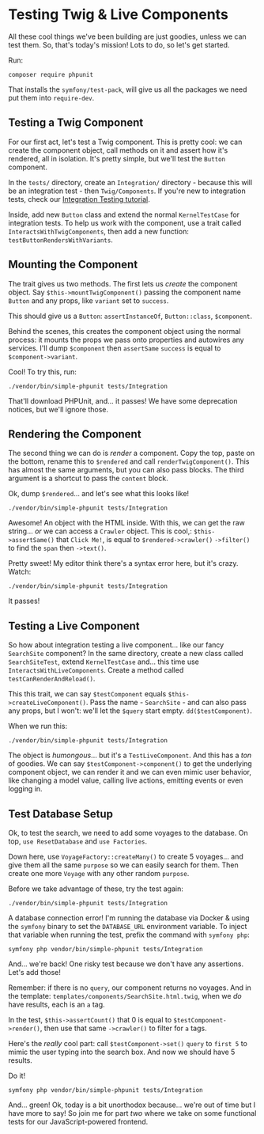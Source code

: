 # Testing Twig & Live Components

All these cool things we've been building are just goodies, unless we can test them.
So, that's today's mission! Lots to do, so let's get started.

Run:

```terminal
composer require phpunit
```

That installs the `symfony/test-pack`, will give us all the packages we need put
them into `require-dev`.

## Testing a Twig Component

For our first act, let's test a Twig component. This is pretty cool: we can create
the component object, call methods on it and assert how it's rendered, all in isolation.
It's pretty simple, but we'll test the `Button` component.

In the `tests/` directory, create an `Integration/` directory - because this will
be an integration test - then `Twig/Components`. If you're new to integration tests,
check our [Integration Testing tutorial](https://symfonycasts.com/screencast/phpunit-integration).

Inside, add new `Button` class and extend the normal `KernelTestCase` for integration
tests. To help us work with the component, use a trait called
`InteractsWithTwigComponents`, then add a new function:
`testButtonRendersWithVariants`.

## Mounting the Component

The trait gives us two methods. The first lets us *create* the component object.
Say `$this->mountTwigComponent()` passing the component name `Button` and any
props, like `variant` set to `success`.

This should give us a `Button`: `assertInstanceOf`, `Button::class`, `$component`.

Behind the scenes, this creates the component object using the normal process:
it mounts the props we pass onto properties and autowires any services. I'll
dump `$component` then `assertSame` `success` is equal to `$component->variant`.

Cool! To try this, run:

```terminal
./vendor/bin/simple-phpunit tests/Integration
```

That'll download PHPUnit, and... it passes! We have some deprecation notices, but
we'll ignore those.

## Rendering the Component

The second thing we can do is *render* a component. Copy the top, paste on the
bottom, rename this to `$rendered` and call `renderTwigComponent()`. This has almost
the same arguments, but you can also pass blocks. The third argument is a shortcut
to pass the `content` block.

Ok, dump `$rendered`... and let's see what this looks like!

```terminal-silent
./vendor/bin/simple-phpunit tests/Integration
```

Awesome! An object with the HTML inside. With this, we can get the raw string...
*or* we can access a `Crawler` object. This is cool,:
`$this->assertSame()` that `Click Me!`, is equal to `$rendered->crawler()`
`->filter()` to find the `span` then `->text()`.

Pretty sweet! My editor think there's a syntax error here, but it's crazy. Watch:

```terminal-silent
./vendor/bin/simple-phpunit tests/Integration
```

It passes!

## Testing a Live Component

So how about integration testing a live component... like our fancy `SearchSite`
component? In the same directory, create a new class called `SearchSiteTest`,
extend `KernelTestCase` and... this time use `InteractsWithLiveComponents`.
Create a method called `testCanRenderAndReload()`.

This this trait, we can say `$testComponent` equals `$this->createLiveComponent()`.
Pass the name - `SearchSite` - and  can also pass any props, but I won't: we'll
let the `$query` start empty. `dd($testComponent)`.

When we run this:

```terminal-silent
./vendor/bin/simple-phpunit tests/Integration
```

The object is *humongous*... but it's a `TestLiveComponent`. And this has a
*ton* of goodies. We can say `$testComponent->component()` to get the underlying
component object, we can render it and we can even mimic user behavior, like changing
a model value, calling live actions, emitting events or even logging in.

## Test Database Setup

Ok, to test the search, we need to add some voyages to the database. On top,
`use ResetDatabase` and `use Factories`.

Down here, use `VoyageFactory::createMany()` to create 5 voyages... and give them
all the same `purpose` so we can easily search for them. Then create one more
`Voyage` with any other random `purpose`.

Before we take advantage of these, try the test again:

```terminal-silent
./vendor/bin/simple-phpunit tests/Integration
```

A database connection error! I'm running the database via Docker & using the `symfony`
binary to set the `DATABASE_URL` environment variable. To inject that variable
when running the test, prefix the command with `symfony php`:

```terminal-silent
symfony php vendor/bin/simple-phpunit tests/Integration
```

And... we're back! One risky test because we don't have any assertions. Let's
add those!

Remember: if there is no `query`, our component returns no voyages. And in the
template: `templates/components/SearchSite.html.twig`, when we *do* have results,
each is an `a` tag.

In the test, `$this->assertCount()` that 0 is equal to
`$testComponent->render()`, then use that same `->crawler()` to filter for `a`
tags.

Here's the *really* cool part: call `$testComponent->set()` `query` to `first 5`
to mimic the user typing into the search box. And now we should have 5 results.

Do it!

```terminal-silent
symfony php vendor/bin/simple-phpunit tests/Integration
```

And... green! Ok, today is a bit unorthodox because... we're out of time but I
have more to say! So join me for part *two* where we take on some functional tests
for our JavaScript-powered frontend.
